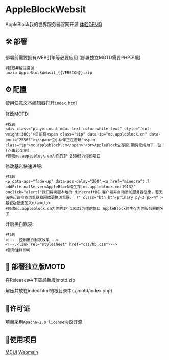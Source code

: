 # AppleBlockWebsit
AppleBlock我的世界服务器官网开源
[体验DEMO](https://AppleBlock.cn/)

## 🛠️ 部署
部署前需要拥有WEB引擎等必要应用
(部署独立MOTD需要PHP环境)
``` shell
#拉取并解压资源
unzip AppleBlockWebsit_{{VERSION}}.zip
```

## ⚙️ 配置
使用任意文本编辑器打开`index.html`

修改MOTD:
``` code
#找到
<div class="playercount mdui-text-color-white-text" style="font-weight:300;">目前有<span class="sip" data-ip="mc.appleblock.cn" data-port="25565"></span>位小伙伴正在游玩"<span class="ip">mc.appleblock.cn</span>"<br>AppleBlock生存服,期待您成为下一位！(点击ip复制)
#修改mc.appleblock.cn为你的IP 25565为你的端口
```
修改基岩快速进服:
``` code
#找到
<p data-aos="fade-up" data-aos-delay="200"><a href="minecraft:?addExternalServer=AppleBlock纯生存|mc.appleblock.cn:19132" onclick="alert('我们将唤起本地的 MinecraftBE 客户端并自动添加服务器信息，若无法唤起请检查浏览器权限或更换浏览器。')" class="btn btn-primary py-3 px-4" >基岩版快速加入</a></p>
#修改mc.appleblock.cn为你的IP 19132为你的端口 AppleBlock纯生存为你服务器的名字
```
开启黑白默哀:
``` code
#找到
<!-- .控制黑白默哀效果 -->
<!--.<link rel="stylesheet" href="css/hb.css">-->
#删除注释即可
```
## 🎈 部署独立版MOTD
在Releases中下载最新版jmotd.zip

解压并放在index.html的根目录中(./jmotd/index.php)

## 📖许可证
项目采用`Apache-2.0 license`协议开源

## 🚗使用项目
[MDUI](https://www.mdui.org/)
[Webmain](https://www.go176.net/post-2546.html)